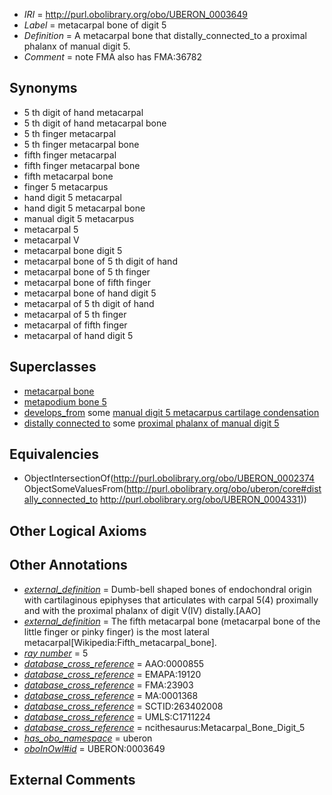 * *IRI* = http://purl.obolibrary.org/obo/UBERON_0003649
 * *Label* = metacarpal bone of digit 5
 * *Definition* = A metacarpal bone that distally_connected_to a proximal phalanx of manual digit 5.
 * *Comment* = note FMA also has FMA:36782

## Synonyms

 * 5 th digit of hand metacarpal
 * 5 th digit of hand metacarpal bone
 * 5 th finger metacarpal
 * 5 th finger metacarpal bone
 * fifth finger metacarpal
 * fifth finger metacarpal bone
 * fifth metacarpal bone
 * finger 5 metacarpus
 * hand digit 5 metacarpal
 * hand digit 5 metacarpal bone
 * manual digit 5 metacarpus
 * metacarpal 5
 * metacarpal V
 * metacarpal bone digit 5
 * metacarpal bone of 5 th digit of hand
 * metacarpal bone of 5 th finger
 * metacarpal bone of fifth finger
 * metacarpal bone of hand digit 5
 * metacarpal of 5 th digit of hand
 * metacarpal of 5 th finger
 * metacarpal of fifth finger
 * metacarpal of hand digit 5

## Superclasses

 * [metacarpal bone](../../UBERON/74/UBERON_0002374.md)
 * [metapodium bone 5](../../UBERON/85/UBERON_0013585.md)
 * [develops_from](../../RO/02/RO_0002202.md) some [manual digit 5 metacarpus cartilage condensation](../../UBERON/74/UBERON_0010574.md)
 * [distally connected to](../../core#distally/to/core#distally_connected_to.md) some [proximal phalanx of manual digit 5](../../UBERON/31/UBERON_0004331.md)

## Equivalencies

 * ObjectIntersectionOf(<http://purl.obolibrary.org/obo/UBERON_0002374> ObjectSomeValuesFrom(<http://purl.obolibrary.org/obo/uberon/core#distally_connected_to> <http://purl.obolibrary.org/obo/UBERON_0004331>))

## Other Logical Axioms


## Other Annotations

 * *[external_definition](../../UBPROP/01/UBPROP_0000001.md)* = Dumb-bell shaped bones of endochondral origin with cartilaginous epiphyses that articulates with carpal 5(4) proximally and with the proximal phalanx of digit V(IV) distally.[AAO]
 * *[external_definition](../../UBPROP/01/UBPROP_0000001.md)* = The fifth metacarpal bone (metacarpal bone of the little finger or pinky finger) is the most lateral metacarpal[Wikipedia:Fifth_metacarpal_bone].
 * *[ray number](../../UBPROP/04/UBPROP_0000104.md)* = 5
 * *[database_cross_reference](../../ef/oboInOwl#hasDbXref.md)* = AAO:0000855
 * *[database_cross_reference](../../ef/oboInOwl#hasDbXref.md)* = EMAPA:19120
 * *[database_cross_reference](../../ef/oboInOwl#hasDbXref.md)* = FMA:23903
 * *[database_cross_reference](../../ef/oboInOwl#hasDbXref.md)* = MA:0001368
 * *[database_cross_reference](../../ef/oboInOwl#hasDbXref.md)* = SCTID:263402008
 * *[database_cross_reference](../../ef/oboInOwl#hasDbXref.md)* = UMLS:C1711224
 * *[database_cross_reference](../../ef/oboInOwl#hasDbXref.md)* = ncithesaurus:Metacarpal_Bone_Digit_5
 * *[has_obo_namespace](../../ce/oboInOwl#hasOBONamespace.md)* = uberon
 * *[oboInOwl#id](../../id/oboInOwl#id.md)* = UBERON:0003649

## External Comments

